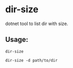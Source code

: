 # dir-size
dotnet tool to list dir with size.

## Usage:

```dir-size```

```dir-size -d path/to/dir```
